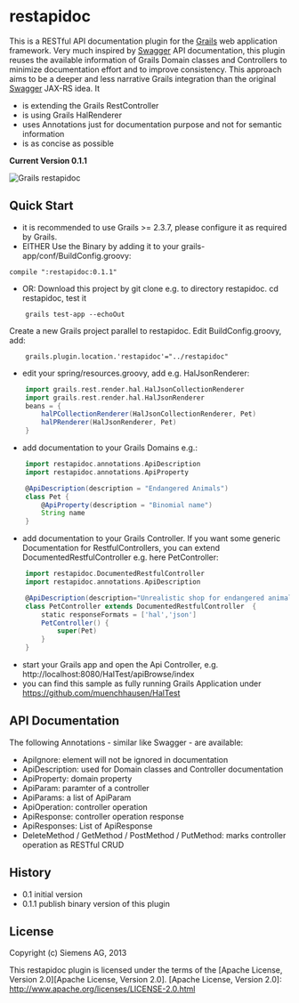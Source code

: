 restapidoc
==========

This is a RESTful API documentation plugin for the [Grails][Grails] web application framework.
Very much inspired by [Swagger][Swagger] API documentation, this plugin reuses the available information of
Grails Domain classes and Controllers to minimize documentation effort and to improve consistency.
This approach aims to be a deeper and less narrative Grails integration than the original [Swagger][Swagger] JAX-RS idea. It
* is extending the Grails RestController
* is using Grails HalRenderer
* uses Annotations just for documentation purpose and not for semantic information
* is as concise as possible

[Grails]: http://grails.org/
[plugins]: http://grails.org/plugins/
[Swagger]: https://github.com/wordnik/swagger-core

**Current Version 0.1.1**

![Grails restapidoc](https://github.com/siemens/restapidoc/blob/master/screenshot1.png?raw=true)


Quick Start
-----------
* it is recommended to use Grails >= 2.3.7, please configure it as required by Grails.
* EITHER Use the Binary by adding it to your grails-app/conf/BuildConfig.groovy:
```
compile ":restapidoc:0.1.1"
```
* OR: Download this project by git clone e.g. to directory restapidoc.
cd restapidoc, test it
```
    grails test-app --echoOut
```
Create a new Grails project parallel to restapidoc. Edit BuildConfig.groovy, add:
```
	grails.plugin.location.'restapidoc'="../restapidoc"
```

* edit your spring/resources.groovy, add e.g. HalJsonRenderer:

```Groovy
	import grails.rest.render.hal.HalJsonCollectionRenderer
	import grails.rest.render.hal.HalJsonRenderer
	beans = {
		halPCollectionRenderer(HalJsonCollectionRenderer, Pet)
		halPRenderer(HalJsonRenderer, Pet)
	}
```

* add documentation to your Grails Domains e.g.:

```Groovy
	import restapidoc.annotations.ApiDescription
	import restapidoc.annotations.ApiProperty

	@ApiDescription(description = "Endangered Animals")
	class Pet {
		@ApiProperty(description = "Binomial name")
    	String name 
	}
```

* add documentation to your Grails Controller. If you want some generic Documentation for RestfulControllers, you can extend DocumentedRestfulController e.g. here PetController:

```Groovy
	import restapidoc.DocumentedRestfulController
	import restapidoc.annotations.ApiDescription

	@ApiDescription(description="Unrealistic shop for endangered animals")
	class PetController extends DocumentedRestfulController  {
		static responseFormats = ['hal','json']
		PetController() {
			super(Pet)
		}
	}
```

* start your Grails app and open the Api Controller, e.g. http://localhost:8080/HalTest/apiBrowse/index
* you can find this sample as fully running Grails Application under https://github.com/muenchhausen/HalTest

API Documentation
-----------------
The following Annotations - similar like Swagger - are available:
* ApiIgnore: element will not be ignored in documentation
* ApiDescription: used for Domain classes and Controller documentation
* ApiProperty: domain property
* ApiParam: paramter of a controller
* ApiParams: a list of ApiParam
* ApiOperation: controller operation
* ApiResponse: controller operation response
* ApiResponses: List of ApiResponse
* DeleteMethod / GetMethod / PostMethod / PutMethod: marks controller operation as RESTful CRUD 


History
-------
* 0.1 initial version
* 0.1.1 publish binary version of this plugin 

License
-------

Copyright (c) Siemens AG, 2013

This restapidoc plugin is licensed under the terms of the [Apache License, Version 2.0][Apache License, Version 2.0].
[Apache License, Version 2.0]: http://www.apache.org/licenses/LICENSE-2.0.html
